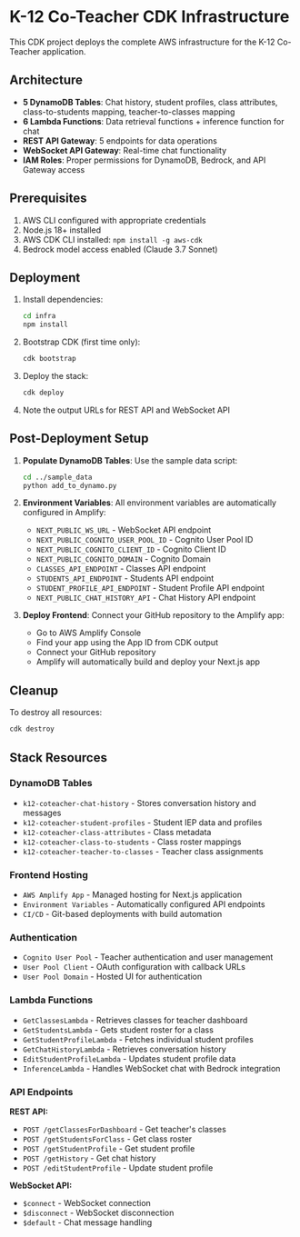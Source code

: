 # K-12 Co-Teacher CDK Infrastructure

This CDK project deploys the complete AWS infrastructure for the K-12 Co-Teacher application.

## Architecture

- **5 DynamoDB Tables**: Chat history, student profiles, class attributes, class-to-students mapping, teacher-to-classes mapping
- **6 Lambda Functions**: Data retrieval functions + inference function for chat
- **REST API Gateway**: 5 endpoints for data operations
- **WebSocket API Gateway**: Real-time chat functionality
- **IAM Roles**: Proper permissions for DynamoDB, Bedrock, and API Gateway access

## Prerequisites

1. AWS CLI configured with appropriate credentials
2. Node.js 18+ installed
3. AWS CDK CLI installed: `npm install -g aws-cdk`
4. Bedrock model access enabled (Claude 3.7 Sonnet)

## Deployment

1. Install dependencies:
   ```bash
   cd infra
   npm install
   ```

2. Bootstrap CDK (first time only):
   ```bash
   cdk bootstrap
   ```

3. Deploy the stack:
   ```bash
   cdk deploy
   ```

4. Note the output URLs for REST API and WebSocket API

## Post-Deployment Setup

1. **Populate DynamoDB Tables**: Use the sample data script:
   ```bash
   cd ../sample_data
   python add_to_dynamo.py
   ```

2. **Environment Variables**: All environment variables are automatically configured in Amplify:
   - `NEXT_PUBLIC_WS_URL` - WebSocket API endpoint
   - `NEXT_PUBLIC_COGNITO_USER_POOL_ID` - Cognito User Pool ID
   - `NEXT_PUBLIC_COGNITO_CLIENT_ID` - Cognito Client ID
   - `NEXT_PUBLIC_COGNITO_DOMAIN` - Cognito Domain
   - `CLASSES_API_ENDPOINT` - Classes API endpoint
   - `STUDENTS_API_ENDPOINT` - Students API endpoint
   - `STUDENT_PROFILE_API_ENDPOINT` - Student Profile API endpoint
   - `NEXT_PUBLIC_CHAT_HISTORY_API` - Chat History API endpoint

3. **Deploy Frontend**: Connect your GitHub repository to the Amplify app:
   - Go to AWS Amplify Console
   - Find your app using the App ID from CDK output
   - Connect your GitHub repository
   - Amplify will automatically build and deploy your Next.js app

## Cleanup

To destroy all resources:
```bash
cdk destroy
```

## Stack Resources

### DynamoDB Tables
- `k12-coteacher-chat-history` - Stores conversation history and messages
- `k12-coteacher-student-profiles` - Student IEP data and profiles
- `k12-coteacher-class-attributes` - Class metadata
- `k12-coteacher-class-to-students` - Class roster mappings
- `k12-coteacher-teacher-to-classes` - Teacher class assignments

### Frontend Hosting
- `AWS Amplify App` - Managed hosting for Next.js application
- `Environment Variables` - Automatically configured API endpoints
- `CI/CD` - Git-based deployments with build automation

### Authentication
- `Cognito User Pool` - Teacher authentication and user management
- `User Pool Client` - OAuth configuration with callback URLs
- `User Pool Domain` - Hosted UI for authentication

### Lambda Functions
- `GetClassesLambda` - Retrieves classes for teacher dashboard
- `GetStudentsLambda` - Gets student roster for a class
- `GetStudentProfileLambda` - Fetches individual student profiles
- `GetChatHistoryLambda` - Retrieves conversation history
- `EditStudentProfileLambda` - Updates student profile data
- `InferenceLambda` - Handles WebSocket chat with Bedrock integration

### API Endpoints
**REST API:**
- `POST /getClassesForDashboard` - Get teacher's classes
- `POST /getStudentsForClass` - Get class roster
- `POST /getStudentProfile` - Get student profile
- `POST /getHistory` - Get chat history
- `POST /editStudentProfile` - Update student profile

**WebSocket API:**
- `$connect` - WebSocket connection
- `$disconnect` - WebSocket disconnection  
- `$default` - Chat message handling